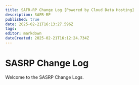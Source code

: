 ```yaml
---
title: SAFR-RP Change Log [Powered by Cloud Data Hosting]
description: SAFR-RP
published: true
date: 2025-02-21T16:13:27.596Z
tags: 
editor: markdown
dateCreated: 2025-02-21T16:12:24.734Z
---
```


# SASRP Change Log
Welcome to the SASRP Change Logs.
